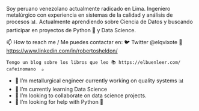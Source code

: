 Soy peruano venezolano actualmente radicado en Lima. Ingeniero metalúrgico con experiencia en sistemas de la calidad y análisis de procesos 📊. 
Actualmente aprendiendo sobre Ciencia de Datos y buscando participar en proyectos de Python 🐍 y Data Science.

📫 How to reach me / Me puedes contactar en: 
                                            🐦 Twitter @elqvixote
                                            📄 https://www.linkedin.com/in/robertosheldon/
                    
    Tengo un blog sobre los libros que leo 📚 https://elbuenleer.com/ cafeinomano  ☕
    
- 🔭 I’m metallurgical engineer currently working on quality systems 📊 
- 🌱 I’m currently learning Data Science 
- 👯 I’m looking to collaborate on data science projects.
- 🤔 I’m looking for help with Python 🐍 
